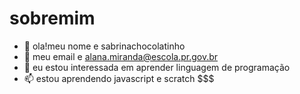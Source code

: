 # sobremim
- 👀 ola!meu nome e sabrinachocolatinho
- 🌱 meu email e alana.miranda@escola.pr.gov.br
- 💞️ eu estou interessada em aprender linguagem de programação 
- 📫 estou aprendendo javascript e scratch $$$

<!---
sabrinachocolatinho/sabrinachocolatinho is a ✨ special ✨ repository because its `README.md` (this file) appears on your GitHub profile.
You can click the Preview link to take a look at your changes.
--->
